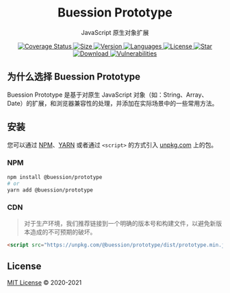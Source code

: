 <h1 align="center">Buession Prototype</h1>
<div align="center">
  <p align="center">JavaScript 原生对象扩展</p>
  <a href="https://codecov.io/github/buession/buession-prototype?branch=master">
    <img src="https://img.shields.io/codecov/c/github/buession/buession-prototype?token=GDtRrhVDwe" alt="Coverage Status" />
  </a>
  <a href="https://www.npmjs.com/package/@buession/prototype">
    <img src="https://img.shields.io/bundlephobia/minzip/@buession/prototype/latest" alt="Size" />
  </a>
  <a href="https://www.npmjs.com/package/@buession/prototype">
    <img src="https://img.shields.io/npm/v/@buession/prototype" alt="Version" />
  </a>
  <a href="https://www.npmjs.com/package/@buession/prototype">
    <img src="https://img.shields.io/github/languages/top/buession/buession-prototype" alt="Languages" />
  </a>
  <a href="https://www.npmjs.com/package/@buession/prototype">
    <img src="https://img.shields.io/npm/l/@buession/prototype" alt="License" />
  </a>
  <a href="https://github.com/buession/buession-prototype/stargazers">
    <img src="https://img.shields.io/github/stars/buession/buession-prototype" alt="Star" />
  </a>
  <a href="https://www.npmjs.com/package/buession-prototype">
    <img src="https://img.shields.io/npm/dm/@buession/prototype" alt="Download" />
  </a>
  <a href="https://www.npmjs.com/package/buession-prototype">
    <img src="https://img.shields.io/snyk/vulnerabilities/npm/@buession/prototype" alt="Vulnerabilities" />
  </a>
</div>

## 为什么选择 Buession Prototype

Buession Prototype 是基于对原生 JavaScript 对象（如：String、Array、Date）的扩展，和浏览器兼容性的处理，并添加在实际场景中的一些常用方法。

## 安装

您可以通过 [NPM](https://www.npmjs.com/)、[YARN](https://yarnpkg.com/) 或者通过 `<script>` 的方式引入 [unpkg.com](https://unpkg.com/) 上的包。

### NPM

```sh
npm install @buession/prototype
# or
yarn add @buession/prototype
```

### CDN

> 对于生产环境，我们推荐链接到一个明确的版本号和构建文件，以避免新版本造成的不可预期的破坏。

```html
<script src="https://unpkg.com/@buession/prototype/dist/prototype.min.js" type="text/javascript"></script>
```

## License

[MIT License](https://github.com/buession/buession-prototype/blob/master/LICENSE) © 2020-2021